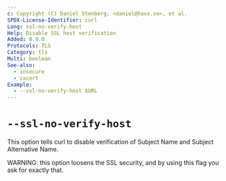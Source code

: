 ```yaml
---
c: Copyright (C) Daniel Stenberg, <daniel@haxx.se>, et al.
SPDX-License-Identifier: curl
Long: ssl-no-verify-host
Help: Disable SSL host verification
Added: 8.9.0
Protocols: TLS
Category: tls
Multi: boolean
See-also:
  - insecure
  - cacert
Example:
  - --ssl-no-verify-host $URL
---
```


# `--ssl-no-verify-host`

This option tells curl to disable verification of Subject Name and Subject
Alternative Name.

WARNING: this option loosens the SSL security, and by using this flag you ask
for exactly that.
